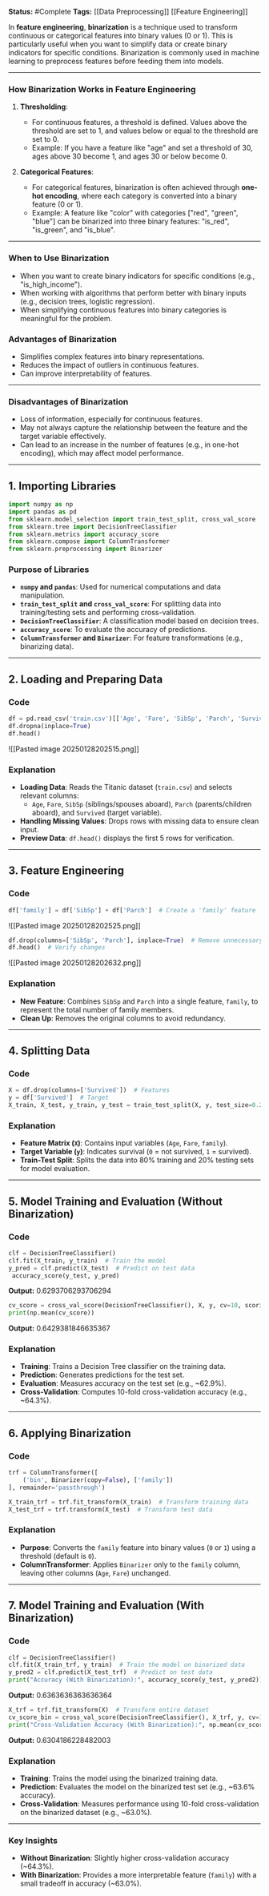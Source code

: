 **Status:**  #Complete 
**Tags:**    [[Data Preprocessing]]  [[Feature Engineering]] 

In **feature engineering**, **binarization** is a technique used to transform continuous or categorical features into binary values (0 or 1). This is particularly useful when you want to simplify data or create binary indicators for specific conditions. Binarization is commonly used in machine learning to preprocess features before feeding them into models.

---

### **How Binarization Works in Feature Engineering**
1. **Thresholding**:
   - For continuous features, a threshold is defined. Values above the threshold are set to 1, and values below or equal to the threshold are set to 0.
   - Example: If you have a feature like "age" and set a threshold of 30, ages above 30 become 1, and ages 30 or below become 0.

2. **Categorical Features**:
   - For categorical features, binarization is often achieved through **one-hot encoding**, where each category is converted into a binary feature (0 or 1).
   - Example: A feature like "color" with categories ["red", "green", "blue"] can be binarized into three binary features: "is_red", "is_green", and "is_blue".

---

### **When to Use Binarization**
- When you want to create binary indicators for specific conditions (e.g., "is_high_income").
- When working with algorithms that perform better with binary inputs (e.g., decision trees, logistic regression).
- When simplifying continuous features into binary categories is meaningful for the problem.

### **Advantages of Binarization**
- Simplifies complex features into binary representations.
- Reduces the impact of outliers in continuous features.
- Can improve interpretability of features.

---

### **Disadvantages of Binarization**
- Loss of information, especially for continuous features.
- May not always capture the relationship between the feature and the target variable effectively.
- Can lead to an increase in the number of features (e.g., in one-hot encoding), which may affect model performance.

---
## **1. Importing Libraries**

```python
import numpy as np
import pandas as pd
from sklearn.model_selection import train_test_split, cross_val_score
from sklearn.tree import DecisionTreeClassifier
from sklearn.metrics import accuracy_score
from sklearn.compose import ColumnTransformer
from sklearn.preprocessing import Binarizer
```

### **Purpose of Libraries**

- **`numpy` and `pandas`**: Used for numerical computations and data manipulation.
- **`train_test_split` and `cross_val_score`**: For splitting data into training/testing sets and performing cross-validation.
- **`DecisionTreeClassifier`**: A classification model based on decision trees.
- **`accuracy_score`**: To evaluate the accuracy of predictions.
- **`ColumnTransformer` and `Binarizer`**: For feature transformations (e.g., binarizing data).

---

## **2. Loading and Preparing Data**

### **Code**

```python
df = pd.read_csv('train.csv')[['Age', 'Fare', 'SibSp', 'Parch', 'Survived']]
df.dropna(inplace=True)
df.head()
```
![[Pasted image 20250128202515.png]]

### **Explanation**

- **Loading Data**: Reads the Titanic dataset (`train.csv`) and selects relevant columns:
    - `Age`, `Fare`, `SibSp` (siblings/spouses aboard), `Parch` (parents/children aboard), and `Survived` (target variable).
- **Handling Missing Values**: Drops rows with missing data to ensure clean input.
- **Preview Data**: `df.head()` displays the first 5 rows for verification.

---

## **3. Feature Engineering**

### **Code**

```python
df['family'] = df['SibSp'] + df['Parch']  # Create a 'family' feature
```
![[Pasted image 20250128202525.png]]
```python
df.drop(columns=['SibSp', 'Parch'], inplace=True)  # Remove unnecessary columns
df.head()  # Verify changes
```
![[Pasted image 20250128202632.png]]
### **Explanation**

- **New Feature**: Combines `SibSp` and `Parch` into a single feature, `family`, to represent the total number of family members.
- **Clean Up**: Removes the original columns to avoid redundancy.

---

## **4. Splitting Data**

### **Code**

```python
X = df.drop(columns=['Survived'])  # Features
y = df['Survived']  # Target
X_train, X_test, y_train, y_test = train_test_split(X, y, test_size=0.2, random_state=42)
```

### **Explanation**

- **Feature Matrix (`X`)**: Contains input variables (`Age`, `Fare`, `family`).
- **Target Variable (`y`)**: Indicates survival (`0` = not survived, `1` = survived).
- **Train-Test Split**: Splits the data into 80% training and 20% testing sets for model evaluation.

---

## **5. Model Training and Evaluation (Without Binarization)**

### **Code**

```python
clf = DecisionTreeClassifier()
clf.fit(X_train, y_train)  # Train the model
y_pred = clf.predict(X_test)  # Predict on test data
 accuracy_score(y_test, y_pred)
 ``` 
 **Output:** 0.6293706293706294
```python
cv_score = cross_val_score(DecisionTreeClassifier(), X, y, cv=10, scoring='accuracy')
print(np.mean(cv_score))
```
**Output:** 0.6429381846635367
### **Explanation**

- **Training**: Trains a Decision Tree classifier on the training data.
- **Prediction**: Generates predictions for the test set.
- **Evaluation**: Measures accuracy on the test set (e.g., ~62.9%).
- **Cross-Validation**: Computes 10-fold cross-validation accuracy (e.g., ~64.3%).

---

## **6. Applying Binarization**

### **Code**

```python
trf = ColumnTransformer([
    ('bin', Binarizer(copy=False), ['family'])
], remainder='passthrough')

X_train_trf = trf.fit_transform(X_train)  # Transform training data
X_test_trf = trf.transform(X_test)  # Transform test data
```

### **Explanation**

- **Purpose**: Converts the `family` feature into binary values (`0` or `1`) using a threshold (default is `0`).
- **ColumnTransformer**: Applies `Binarizer` only to the `family` column, leaving other columns (`Age`, `Fare`) unchanged.

---

## **7. Model Training and Evaluation (With Binarization)**

### **Code**

```python
clf = DecisionTreeClassifier()
clf.fit(X_train_trf, y_train)  # Train the model on binarized data
y_pred2 = clf.predict(X_test_trf)  # Predict on test data
print("Accuracy (With Binarization):", accuracy_score(y_test, y_pred2))  # Evaluate accuracy
```
**Output:** 0.6363636363636364
```python
X_trf = trf.fit_transform(X)  # Transform entire dataset
cv_score_bin = cross_val_score(DecisionTreeClassifier(), X_trf, y, cv=10, scoring='accuracy')
print("Cross-Validation Accuracy (With Binarization):", np.mean(cv_score_bin))
```
**Output:**  0.6304186228482003
### **Explanation**

- **Training**: Trains the model using the binarized training data.
- **Prediction**: Evaluates the model on the binarized test set (e.g., ~63.6% accuracy).
- **Cross-Validation**: Measures performance using 10-fold cross-validation on the binarized dataset (e.g., ~63.0%).

---

### **Key Insights**

- **Without Binarization**: Slightly higher cross-validation accuracy (~64.3%).
- **With Binarization**: Provides a more interpretable feature (`family`) with a small tradeoff in accuracy (~63.0%).

